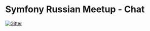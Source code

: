 # Symfony Russian Meetup - Chat
[![Gitter](https://badges.gitter.im/Join%20Chat.svg)](https://gitter.im/ru-symfoniacs/chat)
